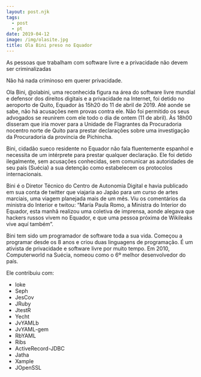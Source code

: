 ```yaml
---
layout: post.njk
tags:
  - post
  - pt
date: 2019-04-12
image: /img/olasite.jpg
title: Ola Bini preso no Equador
---
```


As pessoas que trabalham com software livre e a privacidade não devem ser criminalizadas

Não há nada criminoso em querer privacidade.

Ola Bini, @olabini, uma reconhecida figura na área do software livre mundial e defensor dos direitos digitais e a privacidade na Internet, foi detido no aeroporto de Quito, Equador às 15h20 do 11 de abril de 2019. Até aonde se sabe, não há acusações nem provas contra ele. Não foi permitido os seus advogados se reunirem com ele todo o dia de ontem (11 de abril). Às 18h00 disseram que iria mover para a Unidade de Flagrantes da Procuradoria nocentro norte de Quito para prestar declarações sobre uma investigação da Procuradoria da província de Pichincha.

Bini, cidadão sueco residente no Equador não fala fluentemente espanhol e necessita de um intérprete para prestar qualquer declaração. Ele foi detido ilegalmente, sem acusações conhecidas, sem comunicar as autoridades de seu país (Suécia) a sua detenção como estabelecem os protocolos internacionais.

Bini é o Diretor Técnico do Centro de Autonomia Digital e havia publicado em sua conta de twitter que viajaria ao Japão para um curso de artes marciais, uma viagem planejada mais de um mês. Viu os comentários da ministra do Interior e twitou: “María Paula Romo, a Ministra do Interior do Equador, esta manhã realizou uma coletiva de imprensa, aonde alegava que hackers russos vivem no Equador, e que uma pessoa próxima de Wikileaks vive aquí também”.

Bini tem sido um programador de software toda a sua vida. Começou a programar desde os 8 anos e criou duas linguagens de programação. É um ativista de privacidade e software livre por muito tempo. Em 2010, Computerworld na Suécia, nomeou como o 6º melhor desenvolvedor do país.

Ele contribuiu com:

 - loke
 - Seph
 - JesCov
 - JRuby
 - JtestR
 - Yecht
 - JvYAMLb
 - JvYAML-gem
 - RbYAML
 - Ribs
 - ActiveRecord-JDBC
 - Jatha
 - Xample
 - JOpenSSL

